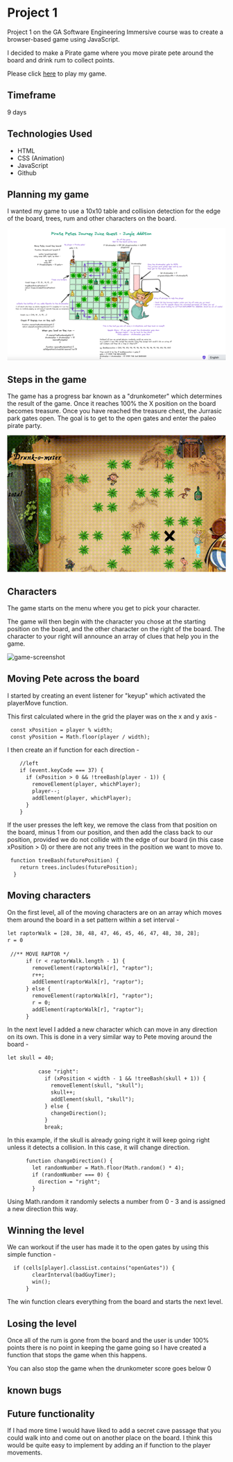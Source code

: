 # Project 1

Project 1 on the GA Software Engineering Immersive course was to create a browser-based game using JavaScript.

I decided to make a Pirate game where you move pirate pete around the board and drink rum to collect points.

Please click [here](https://pea75x.github.io/GA-project-1/) to play my game.

## Timeframe

9 days

## Technologies Used

- HTML
- CSS (Animation)
- JavaScript
- Github

## Planning my game

I wanted my game to use a 10x10 table and collision detection for the edge of the board, trees, rum and other characters on the board.

![game-screenshot](./readme/Screenshot%202022-04-09%20at%2021.06.53.png)

## Steps in the game

The game has a progress bar known as a "drunkometer" which determines the result of the game. Once it reaches 100% the X position on the board becomes treasure. Once you have reached the treasure chest, the Jurrasic park gates open. The goal is to get to the open gates and enter the paleo pirate party.

![game-screenshot](./readme/drunkometerExample.gif)

## Characters

The game starts on the menu where you get to pick your character.

The game will then begin with the character you chose at the starting position on the board, and the other character on the right of the board. The character to your right will announce an array of clues that help you in the game.

![game-screenshot](./readme/project1-startmenu.gif)

## Moving Pete across the board

I started by creating an event listener for "keyup" which activated the playerMove function.

This first calculated where in the grid the player was on the x and y axis -

```
 const xPosition = player % width;
 const yPosition = Math.floor(player / width);
```

I then create an if function for each direction -

```
    //left
    if (event.keyCode === 37) {
      if (xPosition > 0 && !treeBash(player - 1)) {
        removeElement(player, whichPlayer);
        player--;
        addElement(player, whichPlayer);
      }
    }
```

If the user presses the left key, we remove the class from that position on the board, minus 1 from our position, and then add the class back to our position, provided we do not collide with the edge of our board (in this case xPosition > 0) or there are not any trees in the position we want to move to.

```
 function treeBash(futurePosition) {
    return trees.includes(futurePosition);
  }
```

## Moving characters

On the first level, all of the moving characters are on an array which moves them around the board in a set pattern within a set interval -

```
let raptorWalk = [28, 38, 48, 47, 46, 45, 46, 47, 48, 38, 28];
r = 0

 //** MOVE RAPTOR */
      if (r < raptorWalk.length - 1) {
        removeElement(raptorWalk[r], "raptor");
        r++;
        addElement(raptorWalk[r], "raptor");
      } else {
        removeElement(raptorWalk[r], "raptor");
        r = 0;
        addElement(raptorWalk[r], "raptor");
      }
```

In the next level I added a new character which can move in any direction on its own. This is done in a very similar way to Pete moving around the board -

```
let skull = 40;

          case "right":
            if (xPosition < width - 1 && !treeBash(skull + 1)) {
              removeElement(skull, "skull");
              skull++;
              addElement(skull, "skull");
            } else {
              changeDirection();
            }
            break;
```

In this example, if the skull is already going right it will keep going right unless it detects a collision. In this case, it will change direction.

```
      function changeDirection() {
        let randomNumber = Math.floor(Math.random() * 4);
        if (randomNumber === 0) {
          direction = "right";
        }
```

Using Math.random it randomly selects a number from 0 - 3 and is assigned a new direction this way.

## Winning the level

We can workout if the user has made it to the open gates by using this simple function -

```
  if (cells[player].classList.contains("openGates")) {
        clearInterval(badGuyTimer);
        win();
      }
```

The win function clears everything from the board and starts the next level.

## Losing the level

Once all of the rum is gone from the board and the user is under 100% points there is no point in keeping the game going so I have created a function that stops the game when this happens.

You can also stop the game when the drunkometer score goes below 0

## known bugs

## Future functionality

If I had more time I would have liked to add a secret cave passage that you could walk into and come out on another place on the board. I think this would be quite easy to implement by adding an if function to the player movements.
